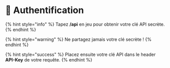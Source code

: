 # 🔐 Authentification

{% hint style="info" %}
Tapez **/api** en jeu pour obtenir votre clé API secrète.
{% endhint %}

{% hint style="warning" %}
Ne partagez jamais votre clé secrète !
{% endhint %}

{% hint style="success" %}
Placez ensuite votre clé API dans le header **API-Key** de votre requête.
{% endhint %}
